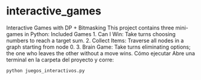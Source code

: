 # interactive_games
Interactive Games with DP + Bitmasking This project contains three mini-games in Python: Included Games 1. Can I Win: Take turns choosing numbers to reach a target sum. 2. Collect Items: Traverse all nodes in a graph starting from node 0. 3. Brain Game: Take turns eliminating options; the one who leaves the other without a move wins.
 Cómo ejecutar
Abre una terminal en la carpeta del proyecto y corre:

```bash
python juegos_interactivos.py
